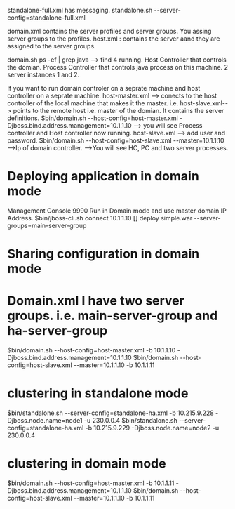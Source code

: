 standalone-full.xml has messaging.
standalone.sh --server-config=standalone-full.xml


domain.xml contains the server profiles and server groups. You assing server groups to the profiles.
host.xml : contains the server aand they are assigned to the server groups.

domain.sh
ps -ef | grep java --> find 4 running.
Host Controller that controls the domian.
Process Controller that controls java process on this machine.
2 server instances 1 and 2.

If you want to run domain controler on a seprate machine and host controller on a seprate machine.
host-master.xml --> conects to the host controller of the local machine that makes it the master. i.e. </domain-controller>
host-slave.xml--> <domain-controller> points to the remote host i.e. master of the domian. It contains the server definitions.
$bin/domain.sh --host-config=host-master.xml -Djboss.bind.address.management=10.1.1.10
--> you will see Process controller and Host controller now running.
host-slave.xml --> add user and password.
$bin/domain.sh --host-config=host-slave.xml --master=10.1.1.10 -->Ip of domain controller.
-->You will see HC, PC and two server processes.

# Deploying application in domain mode
Management Console 9990
Run in Domain mode and use master domain IP Address.
$bin/jboss-cli.sh
connect 10.1.1.10
[] deploy simple.war --server-groups=main-server-group
# Sharing configuration in domain mode
# Domain.xml I have two server groups. i.e. main-server-group and ha-server-group
$bin/domain.sh --host-config=host-master.xml -b 10.1.1.10 -Djboss.bind.address.management=10.1.1.10
$bin/domain.sh --host-config=host-slave.xml --master=10.1.1.10  -b 10.1.1.11
# clustering in standalone mode
$bin/standalone.sh --server-config=standalone-ha.xml  -b 10.215.9.228 -Djboss.node.name=node1 -u 230.0.0.4
$bin/standalone.sh --server-config=standalone-ha.xml  -b 10.215.9.229 -Djboss.node.name=node2 -u 230.0.0.4
# clustering in domain mode
$bin/domain.sh --host-config=host-master.xml -b 10.1.1.11 -Djboss.bind.address.management=10.1.1.10
$bin/domain.sh --host-config=host-slave.xml --master=10.1.1.10 -b 10.1.1.11